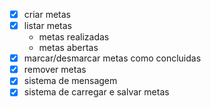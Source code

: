 - [x] criar metas
- [x] listar metas
    - metas realizadas 
    - metas abertas
- [x] marcar/desmarcar metas como concluidas
- [x] remover metas
- [x] sistema de mensagem
- [x] sistema de carregar e salvar metas